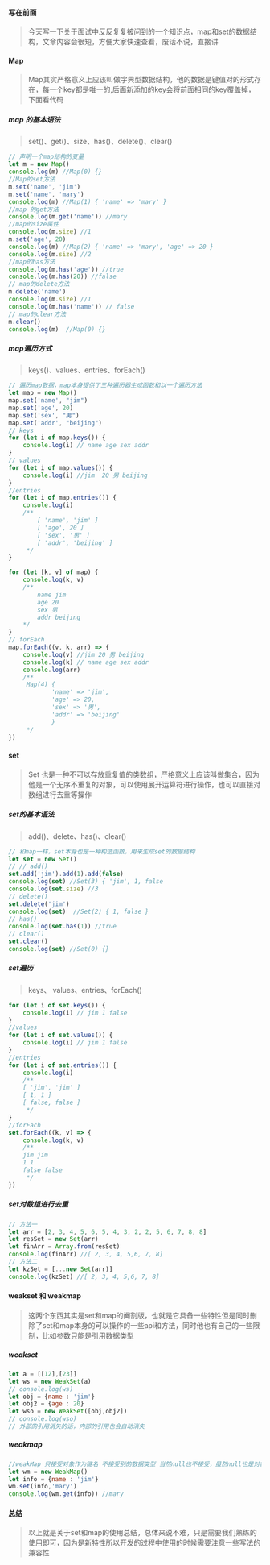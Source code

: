 <!--
 * @use: 
 * @description: 
 * @SpecialInstructions: 无
 * @Author: clearlove
 * @Date: 2024-03-15 09:40:48
 * @FilePath: /websiteContent/src/view/articleRecords/MD/setAndMap.md
-->
#### 写在前面
> 今天写一下关于面试中反反复复被问到的一个知识点，map和set的数据结构，文章内容会很短，方便大家快速查看，废话不说，直接讲

#### Map
> Map其实严格意义上应该叫做字典型数据结构，他的数据是键值对的形式存在，每一个key都是唯一的,后面新添加的key会将前面相同的key覆盖掉，下面看代码

##### map 的基本语法
> set()、get()、size、has()、delete()、clear()
```js
// 声明一个map结构的变量
let m = new Map()
console.log(m) //Map(0) {}
//Map的set方法
m.set('name', 'jim')
m.set('name', 'mary')
console.log(m) //Map(1) { 'name' => 'mary' }
//map 的get方法
console.log(m.get('name')) //mary
//map的size属性
console.log(m.size) //1
m.set('age', 20)
console.log(m) //Map(2) { 'name' => 'mary', 'age' => 20 }
console.log(m.size) //2
//map的has方法
console.log(m.has('age')) //true 
console.log(m.has(20)) //false 
// map的delete方法
m.delete('name')
console.log(m.size) //1 
console.log(m.has('name')) // false
// map的clear方法
m.clear()
console.log(m)  //Map(0) {}
```
##### map遍历方式
> keys()、values、entries、forEach()
```js
// 遍历map数据，map本身提供了三种遍历器生成函数和以一个遍历方法
let map = new Map()
map.set('name', "jim")
map.set('age', 20)
map.set('sex', "男")
map.set('addr', "beijing")
// keys
for (let i of map.keys()) {
    console.log(i) // name age sex addr
}
// values
for (let i of map.values()) {
    console.log(i) //jim  20 男 beijing
}
//entries
for (let i of map.entries()) {
    console.log(i)
    /**
        [ 'name', 'jim' ]
        [ 'age', 20 ]
        [ 'sex', '男' ]
        [ 'addr', 'beijing' ]
     */
}

for (let [k, v] of map) {
    console.log(k, v)
    /**
        name jim
        age 20
        sex 男
        addr beijing
    */
}
// forEach
map.forEach((v, k, arr) => {
    console.log(v) //jim 20 男 beijing
    console.log(k) // name age sex addr 
    console.log(arr)
    /**
     Map(4) {
            'name' => 'jim',
            'age' => 20,
            'sex' => '男',
            'addr' => 'beijing'
            }
     */
})
```

#### set
> Set 也是一种不可以存放重复值的类数组，严格意义上应该叫做集合，因为他是一个无序不重复的对象，可以使用展开运算符进行操作，也可以直接对数组进行去重等操作
##### set的基本语法
> add()、delete、has()、clear()
```js
// 和map一样，set本身也是一种构造函数，用来生成set的数据结构
let set = new Set()
// // add()
set.add('jim').add(1).add(false)
console.log(set) //Set(3) { 'jim', 1, false 
console.log(set.size) //3
// delete()
set.delete('jim')
console.log(set)  //Set(2) { 1, false }
// has()
console.log(set.has(1)) //true 
// clear()
set.clear()
console.log(set) //Set(0) {}
```
##### set遍历
> keys、 values、entries、forEach()
```js
for (let i of set.keys()) {
    console.log(i) // jim 1 false
}
//values
for (let i of set.values()) {
    console.log(i) // jim 1 false
}
//entries
for (let i of set.entries()) {
    console.log(i) 
    /**
    [ 'jim', 'jim' ]
    [ 1, 1 ]
    [ false, false ]
     */
}
//forEach
set.forEach((k, v) => {
    console.log(k, v)
    /**
    jim jim
    1 1
    false false
     */
})
```
##### set对数组进行去重
```js
// 方法一
let arr = [2, 3, 4, 5, 6, 5, 4, 3, 2, 2, 5, 6, 7, 8, 8]
let resSet = new Set(arr)
let finArr = Array.from(resSet)
console.log(finArr) //[ 2, 3, 4, 5,6, 7, 8]
// 方法二 
let kzSet = [...new Set(arr)]
console.log(kzSet) //[ 2, 3, 4, 5,6, 7, 8]

```
#### weakset 和 weakmap
> 这两个东西其实是set和map的阉割版，也就是它具备一些特性但是同时删除了set和map本身的可以操作的一些api和方法，同时他也有自己的一些限制，比如参数只能是引用数据类型
##### weakset
```js
let a = [[12],[23]]
let ws = new WeakSet(a)
// console.log(ws)
let obj = {name : 'jim'}
let obj2 = {age : 20}
let wso = new WeakSet([obj,obj2])
// console.log(wso)
// 外部的引用消失的话，内部的引用也会自动消失
```
##### weakmap
```js
//weakMap 只接受对象作为键名 不接受别的数据类型 当然null也不接受，虽然null也是对象
let wm = new WeakMap()
let info = {name : 'jim'}
wm.set(info,'mary')
console.log(wm.get(info)) //mary
```
#### 总结
> 以上就是关于set和map的使用总结，总体来说不难，只是需要我们熟练的使用即可，因为是新特性所以开发的过程中使用的时候需要注意一些写法的兼容性
